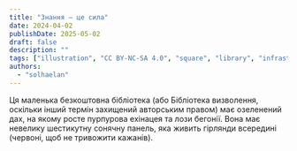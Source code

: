 ```yaml
---
title: "Знання — це сила"
date: 2024-04-02
publishDate: 2025-05-02
draft: false
description: ""
tags: ["illustration", "CC BY-NC-SA 4.0", "square", "library", "infrastructure", "solar"]
authors:
  - "solhaelan"
---
```


Ця маленька безкоштовна бібліотека (або Бібліотека визволення, оскільки інший термін захищений авторським правом) має озеленений дах, на якому росте пурпурова ехінацея та лози бегонії. Вона має невелику шестикутну сонячну панель, яка живить гірлянди всередині (червоні, щоб не тривожити кажанів).
